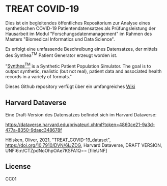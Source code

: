 # TREAT COVID-19

Dies ist ein begleitendes öffentliches Repositorium zur Analyse eines synthetischen COVID-19 Patientendatensatzes als Prüfungsleistung der Hausarbeit im Modul "Forschungsdatenmanagement" im Rahmen des Masters "Biomedical Informatics und Data Science".

Es erfolgt eine umfassende Beschreibung eines Datensatzes, der mittels des Synthea<sup>TM</sup> Patient Generator erzeugt worden ist.

"[Synthea<sup>TM</sup>](https://github.com/synthetichealth/synthea) is a Synthetic Patient Population Simulator. The goal is to output synthetic, realistic (but not real), patient data and associated health records in a variety of formats."

Dieses Github repository verfügt über ein umfangreiches [Wiki](https://github.com/synthetichealth/synthea/wiki)

## Harvard Dataverse
Eine Draft-Version des Datensatzes befindet sich im Harvard Dataverse:

https://dataverse.harvard.edu/privateurl.xhtml?token=4860ce21-9a3d-477a-8350-9daec348678f

Hölsken, Oliver, 2021, "TREAT_COVID-19_dataset", https://doi.org/10.7910/DVN/6IJZDG, Harvard Dataverse, DRAFT VERSION, UNF:6:n/CTZpdNoOhpOAe7KSFA1Q== [fileUNF] 

## License
CC01 


